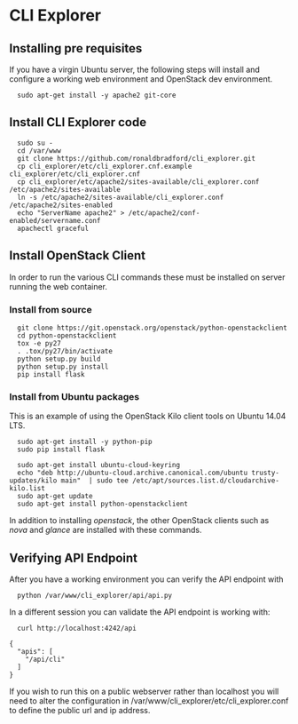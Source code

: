 # CLI Explorer

## Installing pre requisites

If you have a virgin Ubuntu server, the following steps will install 
and configure a working web environment and OpenStack dev environment.


```
  sudo apt-get install -y apache2 git-core
```

## Install CLI Explorer code

```
  sudo su -
  cd /var/www
  git clone https://github.com/ronaldbradford/cli_explorer.git
  cp cli_explorer/etc/cli_explorer.cnf.example cli_explorer/etc/cli_explorer.cnf
  cp cli_explorer/etc/apache2/sites-available/cli_explorer.conf /etc/apache2/sites-available
  ln -s /etc/apache2/sites-available/cli_explorer.conf /etc/apache2/sites-enabled
  echo "ServerName apache2" > /etc/apache2/conf-enabled/servername.conf
  apachectl graceful
```



## Install OpenStack Client

In order to run the various CLI commands these must be installed on server running the web container.


### Install from source

```
  git clone https://git.openstack.org/openstack/python-openstackclient
  cd python-openstackclient
  tox -e py27
  . .tox/py27/bin/activate
  python setup.py build
  python setup.py install
  pip install flask
```

### Install from Ubuntu packages

This is an example of using the OpenStack Kilo client tools on Ubuntu 14.04 LTS.

```
  sudo apt-get install -y python-pip
  sudo pip install flask
```

```
  sudo apt-get install ubuntu-cloud-keyring
  echo "deb http://ubuntu-cloud.archive.canonical.com/ubuntu trusty-updates/kilo main"  | sudo tee /etc/apt/sources.list.d/cloudarchive-kilo.list
  sudo apt-get update
  sudo apt-get install python-openstackclient
```

In addition to installing *openstack*, the other OpenStack clients such as *nova* and *glance* are installed with these commands.


## Verifying API Endpoint

After you have a working environment you can verify the API endpoint with

```
  python /var/www/cli_explorer/api/api.py 
```

In a different session you can validate the API endpoint is working with:


```
  curl http://localhost:4242/api

{
  "apis": [
    "/api/cli"
  ]
}
```


If you wish to run this on a public webserver rather than localhost
you will need to alter the configuration in /var/www/cli_explorer/etc/cli_explorer.conf
to define the public url and ip address.
